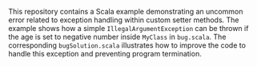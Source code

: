 This repository contains a Scala example demonstrating an uncommon error related to exception handling within custom setter methods. The example shows how a simple `IllegalArgumentException` can be thrown if the age is set to negative number inside `MyClass` in `bug.scala`. The corresponding `bugSolution.scala` illustrates how to improve the code to handle this exception and preventing program termination.